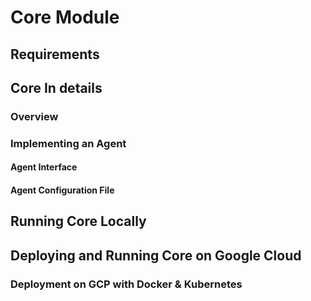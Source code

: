 # Core Module 

## Requirements

## Core In details

### Overview
### Implementing an Agent
#### Agent Interface
#### Agent Configuration File



## Running Core Locally


## Deploying and Running Core on Google Cloud 

### Deployment on GCP with Docker & Kubernetes




